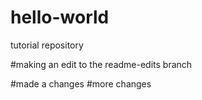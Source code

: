 # hello-world
tutorial repository

#making an edit to the readme-edits branch

#made a changes
#more changes
